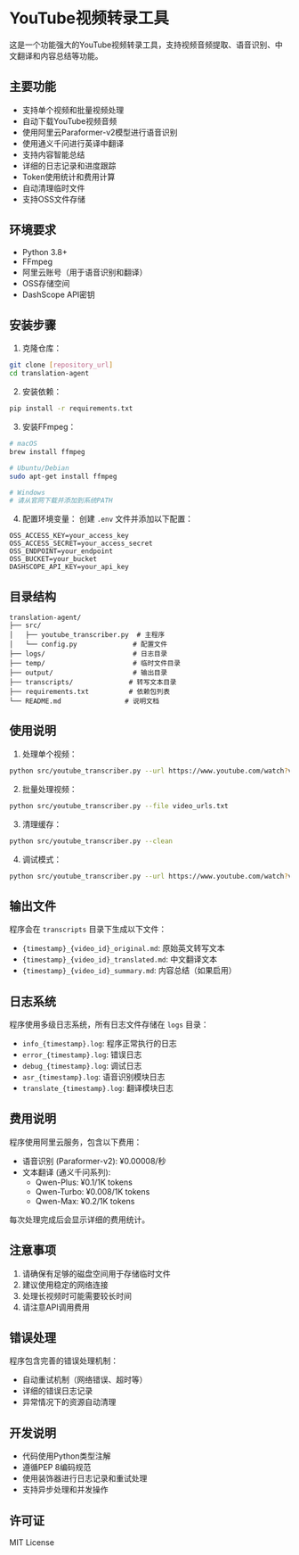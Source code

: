 # YouTube视频转录工具

这是一个功能强大的YouTube视频转录工具，支持视频音频提取、语音识别、中文翻译和内容总结等功能。

## 主要功能

- 支持单个视频和批量视频处理
- 自动下载YouTube视频音频
- 使用阿里云Paraformer-v2模型进行语音识别
- 使用通义千问进行英译中翻译
- 支持内容智能总结
- 详细的日志记录和进度跟踪
- Token使用统计和费用计算
- 自动清理临时文件
- 支持OSS文件存储

## 环境要求

- Python 3.8+
- FFmpeg
- 阿里云账号（用于语音识别和翻译）
- OSS存储空间
- DashScope API密钥

## 安装步骤

1. 克隆仓库：
```bash
git clone [repository_url]
cd translation-agent
```

2. 安装依赖：
```bash
pip install -r requirements.txt
```

3. 安装FFmpeg：
```bash
# macOS
brew install ffmpeg

# Ubuntu/Debian
sudo apt-get install ffmpeg

# Windows
# 请从官网下载并添加到系统PATH
```

4. 配置环境变量：
创建 `.env` 文件并添加以下配置：
```
OSS_ACCESS_KEY=your_access_key
OSS_ACCESS_SECRET=your_access_secret
OSS_ENDPOINT=your_endpoint
OSS_BUCKET=your_bucket
DASHSCOPE_API_KEY=your_api_key
```

## 目录结构

```
translation-agent/
├── src/
│   ├── youtube_transcriber.py  # 主程序
│   └── config.py              # 配置文件
├── logs/                      # 日志目录
├── temp/                      # 临时文件目录
├── output/                    # 输出目录
├── transcripts/              # 转写文本目录
├── requirements.txt          # 依赖包列表
└── README.md                # 说明文档
```

## 使用说明

1. 处理单个视频：
```bash
python src/youtube_transcriber.py --url https://www.youtube.com/watch?v=xxxxx
```

2. 批量处理视频：
```bash
python src/youtube_transcriber.py --file video_urls.txt
```

3. 清理缓存：
```bash
python src/youtube_transcriber.py --clean
```

4. 调试模式：
```bash
python src/youtube_transcriber.py --url https://www.youtube.com/watch?v=xxxxx --debug
```

## 输出文件

程序会在 `transcripts` 目录下生成以下文件：

- `{timestamp}_{video_id}_original.md`: 原始英文转写文本
- `{timestamp}_{video_id}_translated.md`: 中文翻译文本
- `{timestamp}_{video_id}_summary.md`: 内容总结（如果启用）

## 日志系统

程序使用多级日志系统，所有日志文件存储在 `logs` 目录：

- `info_{timestamp}.log`: 程序正常执行的日志
- `error_{timestamp}.log`: 错误日志
- `debug_{timestamp}.log`: 调试日志
- `asr_{timestamp}.log`: 语音识别模块日志
- `translate_{timestamp}.log`: 翻译模块日志

## 费用说明

程序使用阿里云服务，包含以下费用：

- 语音识别 (Paraformer-v2): ¥0.00008/秒
- 文本翻译 (通义千问系列):
  - Qwen-Plus: ¥0.1/1K tokens
  - Qwen-Turbo: ¥0.008/1K tokens
  - Qwen-Max: ¥0.2/1K tokens

每次处理完成后会显示详细的费用统计。

## 注意事项

1. 请确保有足够的磁盘空间用于存储临时文件
2. 建议使用稳定的网络连接
3. 处理长视频时可能需要较长时间
4. 请注意API调用费用

## 错误处理

程序包含完善的错误处理机制：

- 自动重试机制（网络错误、超时等）
- 详细的错误日志记录
- 异常情况下的资源自动清理

## 开发说明

- 代码使用Python类型注解
- 遵循PEP 8编码规范
- 使用装饰器进行日志记录和重试处理
- 支持异步处理和并发操作

## 许可证

MIT License 